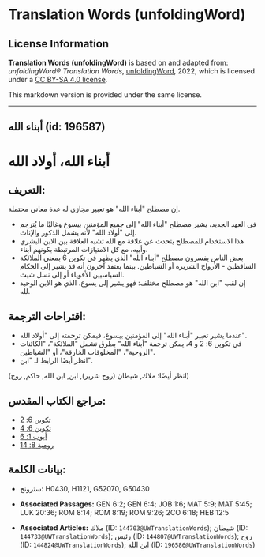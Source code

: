# Translation Words (unfoldingWord)

## License Information

**Translation Words (unfoldingWord)** is based on and adapted from: _unfoldingWord® Translation Words_, [unfoldingWord](https://unfoldingword.org/utw), 2022, which is licensed under a [CC BY-SA 4.0 license](https://creativecommons.org/licenses/by-sa/4.0/legalcode.en).

This markdown version is provided under the same license.



--------------------------------

## أبناء الله (id: 196587)

أبناء الله، أولاد الله
======================

التعريف:
--------

إن مصطلح "أبناء الله" هو تعبير مجازي له عدة معاني محتملة.

* في العهد الجديد، يشير مصطلح "أبناء الله" إلى جميع المؤمنين بيسوع وغالبًا ما يُترجم إلى "أولاد الله" لأنه يشمل الذكور والإناث.
* هذا الاستخدام للمصطلح يتحدث عن علاقة مع الله تشبه العلاقة بين الابن البشري وأبيه، مع كل الامتيازات المرتبطة بكونهم أبناء.
* بعض الناس يفسرون مصطلح "أبناء الله" الذي يظهر في تكوين 6 بمعني الملائكة الساقطين \- الأرواح الشريرة أو الشياطين. بينما يعتقد آخرون أنه قد يشير إلى الحكام السياسيين الأقوياء أو إلى نسل شيث.
* إن لقب "ابن الله" هو مصطلح مختلف: فهو يشير إلى يسوع، الذي هو الابن الوحيد لله.

اقتراحات الترجمة:
-----------------

* عندما يشير تعبير "أبناء الله" إلى المؤمنين بيسوع، فيمكن ترجمته إلى "أولاد الله".
* في تكوين 6: 2 و 4، يمكن ترجمة "أبناء الله" بطرق تشمل "الملائكة"، "الكائنات الروحية"، "المخلوقات الخارقة"، أو "الشياطين".
* انظر أيضًا الرابط لـ "ابن".

(انظر أيضًا: ملاك, شيطان (روح شرير), ابن, ابن الله, حاكم, روح)

مراجع الكتاب المقدس:
--------------------

* [تكوين 6: 2](https://ref.ly/Gen6:2)
* [تكوين 6: 4](https://ref.ly/Gen6:4)
* [أيوب 1: 6](https://ref.ly/Job1:6)
* [رومية 8: 14](https://ref.ly/Rom8:14)

بيانات الكلمة:
--------------

* سترونج: H0430, H1121, G52070, G50430

* **Associated Passages:** GEN 6:2; GEN 6:4; JOB 1:6; MAT 5:9; MAT 5:45; LUK 20:36; ROM 8:14; ROM 8:19; ROM 9:26; 2CO 6:18; HEB 12:5
* **Associated Articles:** ملاك (ID: `144703@UWTranslationWords`); شيطان (ID: `144733@UWTranslationWords`); رئيس (ID: `144807@UWTranslationWords`); روح (ID: `144824@UWTranslationWords`); ابن الله (ID: `196586@UWTranslationWords`)

